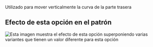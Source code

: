 Utilizado para mover verticalmente la curva de la parte trasera

## Efecto de esta opción en el patrón

![Esta imagen muestra el efecto de esta opción superponiendo varias variantes que tienen un valor diferente para esta opción](waralee_crotchfactorbackver_sample.svg "Efecto de esta opción en el patrón")
